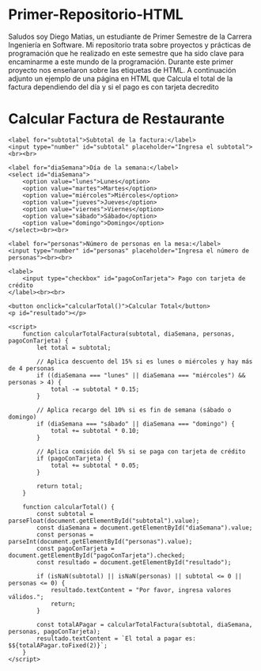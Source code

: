 # Primer-Repositorio-HTML
Saludos soy Diego Matias, un estudiante de Primer Semestre de la Carrera Ingeniería en Software. Mi repositorio trata sobre proyectos y prácticas de programación que he realizado en este semestre que ha sido clave para encaminarme a este mundo de la programación. Durante este primer proyecto nos enseñaron sobre las etiquetas de HTML. A continuación adjunto un ejemplo de una página en HTML que Calcula el total de la factura dependiendo del día y si el pago es con tarjeta decredito
<!DOCTYPE html>
<html lang="es">
<head>
    <meta charset="UTF-8">
    <meta name="viewport" content="width=device-width, initial-scale=1.0">
    <title>Calcular Factura de Restaurante</title>
</head>
<body>
    <h1>Calcular Factura de Restaurante</h1>
    <script src="../js/ejercicios.js"></script>

    <label for="subtotal">Subtotal de la factura:</label>
    <input type="number" id="subtotal" placeholder="Ingresa el subtotal"><br><br>

    <label for="diaSemana">Día de la semana:</label>
    <select id="diaSemana">
        <option value="lunes">Lunes</option>
        <option value="martes">Martes</option>
        <option value="miércoles">Miércoles</option>
        <option value="jueves">Jueves</option>
        <option value="viernes">Viernes</option>
        <option value="sábado">Sábado</option>
        <option value="domingo">Domingo</option>
    </select><br><br>

    <label for="personas">Número de personas en la mesa:</label>
    <input type="number" id="personas" placeholder="Ingresa el número de personas"><br><br>

    <label>
        <input type="checkbox" id="pagoConTarjeta"> Pago con tarjeta de crédito
    </label><br><br>

    <button onclick="calcularTotal()">Calcular Total</button>
    <p id="resultado"></p>

    <script>
        function calcularTotalFactura(subtotal, diaSemana, personas, pagoConTarjeta) {
            let total = subtotal;

            // Aplica descuento del 15% si es lunes o miércoles y hay más de 4 personas
            if ((diaSemana === "lunes" || diaSemana === "miércoles") && personas > 4) {
                total -= subtotal * 0.15;
            }

            // Aplica recargo del 10% si es fin de semana (sábado o domingo)
            if (diaSemana === "sábado" || diaSemana === "domingo") {
                total += subtotal * 0.10;
            }

            // Aplica comisión del 5% si se paga con tarjeta de crédito
            if (pagoConTarjeta) {
                total += subtotal * 0.05;
            }

            return total;
        }

        function calcularTotal() {
            const subtotal = parseFloat(document.getElementById("subtotal").value);
            const diaSemana = document.getElementById("diaSemana").value;
            const personas = parseInt(document.getElementById("personas").value);
            const pagoConTarjeta = document.getElementById("pagoConTarjeta").checked;
            const resultado = document.getElementById("resultado");

            if (isNaN(subtotal) || isNaN(personas) || subtotal <= 0 || personas <= 0) {
                resultado.textContent = "Por favor, ingresa valores válidos.";
                return;
            }

            const totalAPagar = calcularTotalFactura(subtotal, diaSemana, personas, pagoConTarjeta);
            resultado.textContent = `El total a pagar es: $${totalAPagar.toFixed(2)}`;
        }
    </script>
</body>
</html>
